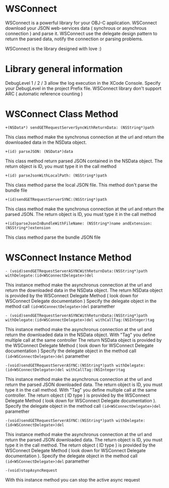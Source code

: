 WSConnect
=========
WSConnect is a powerful library for your OBJ-C application.
WSConnect download your JSON web-services data ( synchrous or asynchrous connection ) and parse it.
WSConnect use the delegate design pattern to return the parsed data, notify the connection or parsing problems.

WSConnect is the library designed with love :)






Library general information
=========
DebugLevel 1 / 2 / 3 allow the log execution in the XCode Console. Specify your DebugLevel in the project Prefix file.
WSConnect library don't support ARC ( automatic reference counting )





WSConnect Class Method
=========
`+(NSData*) sendGETRequestServerSyncWithReturnData: (NSString*)path`

This class method make the synchronus connection at the url and return the downloaded data in the NSData object.


`+(id) parseJSON: (NSData*)data`

This class method return parsed JSON contained in the NSData object. The return object is ID, you must type it in the call method


`+(id) parseJsonWithLocalPath: (NSString*)path`

This class method parse the local JSON file. This method don't parse the bundle file


`+(id)sendGETRequestServerSYNC:(NSString*)path`

This class method make the synchronus connection at the url and return the parsed JSON. The return object is ID, you must type it in the call method


`+(id)parseJsonInBundleWithFileName: (NSString*)name andExtension: (NSString*)extension`

This class method parse the bundle JSON file



WSConnect Instance Method
=========
`- (void)sendGETRequestServerASYNCWithReturnData:(NSString*)path withDelegate:(id<WSConnectDelegate>)del`

This instance method make the asynchronus connection at the url and return the downloaded data in the NSData object.
The return NSData object is provided by the WSConnect Delegate Method ( look down for WSConnect Delegate documentation )
Specify the delegate object in the method call `(id<WSConnectDelegate>)del` paramether


`- (void)sendGETRequestServerASYNCWithReturnData:(NSString*)path withDelegate:(id<WSConnectDelegate>)del withCallTag:(NSInteger)tag`

This instance method make the asynchronus connection at the url and return the downloaded data in the NSData object.
With "Tag" you define multiple call at the same controller 
The return NSData object is provided by the WSConnect Delegate Method ( look down for WSConnect Delegate documentation )
Specify the delegate object in the method call `(id<WSConnectDelegate>)del` paramether


`-(void)sendGETRequestServerASYNC:(NSString*)path withDelegate:(id<WSConnectDelegate>)del withCallTag:(NSInteger)tag`

This instance method make the asynchronus connection at the url and return the parsed JSON downloaded data. The return object is ID, you must type it in the call method. With "Tag" you define multiple call at the same controller.
The return object ( ID type ) is provided by the WSConnect Delegate Method ( look down for WSConnect Delegate documentation ).
Specify the delegate object in the method call `(id<WSConnectDelegate>)del` paramether


`-(void)sendGETRequestServerASYNC:(NSString*)path withDelegate:(id<WSConnectDelegate>)del`

This instance method make the asynchronus connection at the url and return the parsed JSON downloaded data. The return object is ID, you must type it in the call method.
The return object ( ID type ) is provided by the WSConnect Delegate Method ( look down for WSConnect Delegate documentation ).
Specify the delegate object in the method call `(id<WSConnectDelegate>)del` paramether


`-(void)stopAsyncRequest`

With this instance method you can stop the active async request 
